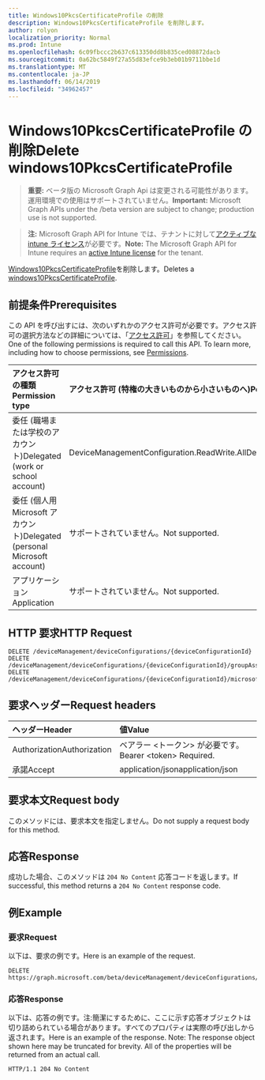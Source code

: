 ```yaml
---
title: Windows10PkcsCertificateProfile の削除
description: Windows10PkcsCertificateProfile を削除します。
author: rolyon
localization_priority: Normal
ms.prod: Intune
ms.openlocfilehash: 6c09fbccc2b637c613350dd8b835ced08872dacb
ms.sourcegitcommit: 0a62bc5849f27a55d83efce9b3eb01b9711bbe1d
ms.translationtype: MT
ms.contentlocale: ja-JP
ms.lasthandoff: 06/14/2019
ms.locfileid: "34962457"
---
```

# <a name="delete-windows10pkcscertificateprofile"></a><span data-ttu-id="97853-103">Windows10PkcsCertificateProfile の削除</span><span class="sxs-lookup"><span data-stu-id="97853-103">Delete windows10PkcsCertificateProfile</span></span>

> <span data-ttu-id="97853-104">**重要:** ベータ版の Microsoft Graph Api は変更される可能性があります。運用環境での使用はサポートされていません。</span><span class="sxs-lookup"><span data-stu-id="97853-104">**Important:** Microsoft Graph APIs under the /beta version are subject to change; production use is not supported.</span></span>

> <span data-ttu-id="97853-105">**注:** Microsoft Graph API for Intune では、テナントに対して[アクティブな intune ライセンス](https://go.microsoft.com/fwlink/?linkid=839381)が必要です。</span><span class="sxs-lookup"><span data-stu-id="97853-105">**Note:** The Microsoft Graph API for Intune requires an [active Intune license](https://go.microsoft.com/fwlink/?linkid=839381) for the tenant.</span></span>

<span data-ttu-id="97853-106">[Windows10PkcsCertificateProfile](../resources/intune-deviceconfig-windows10pkcscertificateprofile.md)を削除します。</span><span class="sxs-lookup"><span data-stu-id="97853-106">Deletes a [windows10PkcsCertificateProfile](../resources/intune-deviceconfig-windows10pkcscertificateprofile.md).</span></span>

## <a name="prerequisites"></a><span data-ttu-id="97853-107">前提条件</span><span class="sxs-lookup"><span data-stu-id="97853-107">Prerequisites</span></span>
<span data-ttu-id="97853-p101">この API を呼び出すには、次のいずれかのアクセス許可が必要です。アクセス許可の選択方法などの詳細については、「[アクセス許可](/graph/permissions-reference)」を参照してください。</span><span class="sxs-lookup"><span data-stu-id="97853-p101">One of the following permissions is required to call this API. To learn more, including how to choose permissions, see [Permissions](/graph/permissions-reference).</span></span>

|<span data-ttu-id="97853-110">アクセス許可の種類</span><span class="sxs-lookup"><span data-stu-id="97853-110">Permission type</span></span>|<span data-ttu-id="97853-111">アクセス許可 (特権の大きいものから小さいものへ)</span><span class="sxs-lookup"><span data-stu-id="97853-111">Permissions (from most to least privileged)</span></span>|
|:---|:---|
|<span data-ttu-id="97853-112">委任 (職場または学校のアカウント)</span><span class="sxs-lookup"><span data-stu-id="97853-112">Delegated (work or school account)</span></span>|<span data-ttu-id="97853-113">DeviceManagementConfiguration.ReadWrite.All</span><span class="sxs-lookup"><span data-stu-id="97853-113">DeviceManagementConfiguration.ReadWrite.All</span></span>|
|<span data-ttu-id="97853-114">委任 (個人用 Microsoft アカウント)</span><span class="sxs-lookup"><span data-stu-id="97853-114">Delegated (personal Microsoft account)</span></span>|<span data-ttu-id="97853-115">サポートされていません。</span><span class="sxs-lookup"><span data-stu-id="97853-115">Not supported.</span></span>|
|<span data-ttu-id="97853-116">アプリケーション</span><span class="sxs-lookup"><span data-stu-id="97853-116">Application</span></span>|<span data-ttu-id="97853-117">サポートされていません。</span><span class="sxs-lookup"><span data-stu-id="97853-117">Not supported.</span></span>|

## <a name="http-request"></a><span data-ttu-id="97853-118">HTTP 要求</span><span class="sxs-lookup"><span data-stu-id="97853-118">HTTP Request</span></span>
<!-- {
  "blockType": "ignored"
}
-->
``` http
DELETE /deviceManagement/deviceConfigurations/{deviceConfigurationId}
DELETE /deviceManagement/deviceConfigurations/{deviceConfigurationId}/groupAssignments/{deviceConfigurationGroupAssignmentId}/deviceConfiguration
DELETE /deviceManagement/deviceConfigurations/{deviceConfigurationId}/microsoft.graph.windowsDomainJoinConfiguration/networkAccessConfigurations/{deviceConfigurationId}
```

## <a name="request-headers"></a><span data-ttu-id="97853-119">要求ヘッダー</span><span class="sxs-lookup"><span data-stu-id="97853-119">Request headers</span></span>
|<span data-ttu-id="97853-120">ヘッダー</span><span class="sxs-lookup"><span data-stu-id="97853-120">Header</span></span>|<span data-ttu-id="97853-121">値</span><span class="sxs-lookup"><span data-stu-id="97853-121">Value</span></span>|
|:---|:---|
|<span data-ttu-id="97853-122">Authorization</span><span class="sxs-lookup"><span data-stu-id="97853-122">Authorization</span></span>|<span data-ttu-id="97853-123">ベアラー &lt;トークン&gt; が必要です。</span><span class="sxs-lookup"><span data-stu-id="97853-123">Bearer &lt;token&gt; Required.</span></span>|
|<span data-ttu-id="97853-124">承諾</span><span class="sxs-lookup"><span data-stu-id="97853-124">Accept</span></span>|<span data-ttu-id="97853-125">application/json</span><span class="sxs-lookup"><span data-stu-id="97853-125">application/json</span></span>|

## <a name="request-body"></a><span data-ttu-id="97853-126">要求本文</span><span class="sxs-lookup"><span data-stu-id="97853-126">Request body</span></span>
<span data-ttu-id="97853-127">このメソッドには、要求本文を指定しません。</span><span class="sxs-lookup"><span data-stu-id="97853-127">Do not supply a request body for this method.</span></span>

## <a name="response"></a><span data-ttu-id="97853-128">応答</span><span class="sxs-lookup"><span data-stu-id="97853-128">Response</span></span>
<span data-ttu-id="97853-129">成功した場合、このメソッドは `204 No Content` 応答コードを返します。</span><span class="sxs-lookup"><span data-stu-id="97853-129">If successful, this method returns a `204 No Content` response code.</span></span>

## <a name="example"></a><span data-ttu-id="97853-130">例</span><span class="sxs-lookup"><span data-stu-id="97853-130">Example</span></span>

### <a name="request"></a><span data-ttu-id="97853-131">要求</span><span class="sxs-lookup"><span data-stu-id="97853-131">Request</span></span>
<span data-ttu-id="97853-132">以下は、要求の例です。</span><span class="sxs-lookup"><span data-stu-id="97853-132">Here is an example of the request.</span></span>
``` http
DELETE https://graph.microsoft.com/beta/deviceManagement/deviceConfigurations/{deviceConfigurationId}
```

### <a name="response"></a><span data-ttu-id="97853-133">応答</span><span class="sxs-lookup"><span data-stu-id="97853-133">Response</span></span>
<span data-ttu-id="97853-p102">以下は、応答の例です。注:簡潔にするために、ここに示す応答オブジェクトは切り詰められている場合があります。すべてのプロパティは実際の呼び出しから返されます。</span><span class="sxs-lookup"><span data-stu-id="97853-p102">Here is an example of the response. Note: The response object shown here may be truncated for brevity. All of the properties will be returned from an actual call.</span></span>
``` http
HTTP/1.1 204 No Content
```





